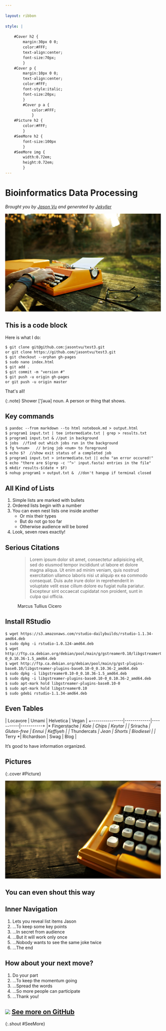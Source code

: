 ```yaml
---

layout: ribbon

style: |

    #Cover h2 {
        margin:30px 0 0;
        color:#FFF;
        text-align:center;
        font-size:70px;
        }
    #Cover p {
        margin:10px 0 0;
        text-align:center;
        color:#FFF;
        font-style:italic;
        font-size:20px;
        }
        #Cover p a {
            color:#FFF;
            }
    #Picture h2 {
        color:#FFF;
        }
    #SeeMore h2 {
        font-size:100px
        }
    #SeeMore img {
        width:0.72em;
        height:0.72em;
        }
---
```


# Bioinformatics Data Processing

*Brought you by [Jason Vu](http://jasontvu.github.io/) and generated by [Jekyller](https://github.com/shower/jekyller)*

![](pictures/cover.jpg)
<!-- photo by John Carey, fiftyfootshadows.net -->


## This is a code block

Here is what I do:

    $ git clone git@github.com:jasontvu/test3.git
    or git clone https://github.com/jasontvu/test3.git
    $ git checkout --orphan gh-pages
    $ sudo nano index.html
    $ git add .
    $ git commit -m "version #"
    $ git push -u origin gh-pages
    or git push -u origin master

That's all!

{:.note}
Shower ['ʃəuə] noun. A person or thing that shows.


## Key commands

    $ pandoc --from markdown --to html notebook.md > output.html
    $ program1 input.txt | tee intermediate.txt | grep > results.txt
    $ program1 input.txt & //put in background
    $ jobs  //find out which jobs run in the background
    $ fg %<num>   // bring job <num> to foreground
    $ echo $?  //show exit status of a completed job
    $ program1 input.txt > intermediate.txt || echo "an error occured!"
    $ echo "there are $(grep -c '^>' input.fasta) entries in the file"
    $ mkdir results-$(date + $F)
    $ nohup program1 > output.txt &  //don't hangup if terminal closed

## All Kind of Lists

1. Simple lists are marked with bullets
2. Ordered lists begin with a number
3. You can even nest lists one inside another
    - Or mix their types
    - But do not go too far
    - Otherwise audience will be bored
4. Look, seven rows exactly!

## Serious Citations

<figure markdown="1">

> Lorem ipsum dolor sit amet, consectetur adipisicing elit, sed do eiusmod tempor incididunt ut labore et dolore magna aliqua. Ut enim ad minim veniam, quis nostrud exercitation ullamco laboris nisi ut aliquip ex ea commodo consequat. Duis aute irure dolor in reprehenderit in voluptate velit esse cillum dolore eu fugiat nulla pariatur. Excepteur sint occaecat cupidatat non proident, sunt in culpa qui officia.

<figcaption>Marcus Tullius Cicero</figcaption>
</figure>

## Install RStudio

    $ wget https://s3.amazonaws.com/rstudio-dailybuilds/rstudio-1.1.34-amd64.deb
    $ sudo dpkg -i rstudio-1.0.124-amd64.deb
    $ wget http://ftp.ca.debian.org/debian/pool/main/g/gstreamer0.10/libgstreamer0.10-0_0.10.36-1.5_amd64.deb
    $ wget http://ftp.ca.debian.org/debian/pool/main/g/gst-plugins-base0.10/libgstreamer-plugins-base0.10-0_0.10.36-2_amd64.deb
    $ sudo dpkg -i libgstreamer0.10-0_0.10.36-1.5_amd64.deb
    $ sudo dpkg -i libgstreamer-plugins-base0.10-0_0.10.36-2_amd64.deb
    $ sudo apt-mark hold libgstreamer-plugins-base0.10-0
    $ sudo apt-mark hold libgstreamer0.10
    $ sudo gdebi rstudio-1.1.34-amd64.deb

## Even Tables

|  Locavore      | Umami       | Helvetica | Vegan     |
+----------------|-------------|-----------|-----------+
|* Fingerstache *| Kale        | Chips     | Keytar    |
|* Sriracha     *| Gluten-free | Ennui     | Keffiyeh  |
|* Thundercats  *| Jean        | Shorts    | Biodiesel |
|* Terry        *| Richardson  | Swag      | Blog      |

It’s good to have information organized.

## Pictures
{:.cover #Picture}

![](pictures/picture.jpg)
<!-- photo by John Carey, fiftyfootshadows.net -->

## **You can even shout this way**

## Inner Navigation

1. Lets you reveal list items Jason
2. …To keep some key points
3. …In secret from audience
4. …But it will work only once
5. …Nobody wants to see the same joke twice
6. …The end

## How about your next move?

1. Do your part
2. …To keep the momentum going
3. …Spread the words
4. …So more people can participate
5. …Thank you!


## ![](http://shwr.me/pictures/logo.svg) [See more on GitHub](https://github.com/shower/shower/)
{:.shout #SeeMore}
